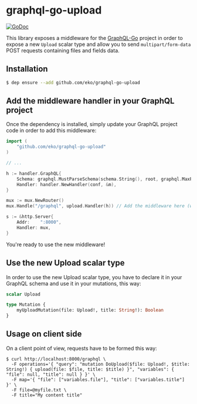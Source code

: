 graphql-go-upload
=================

[![GoDoc](https://godoc.org/github.com/eko/graphql-go-upload?status.png)](https://godoc.org/github.com/eko/graphql-go-upload)

This library exposes a middleware for the [GraphQL-Go](https://github.com/graph-gophers/graphql-go) project in order to expose a new `Upload` scalar type and allow you to send `multipart/form-data` POST requests containing files and fields data.

Installation
------------

```bash
$ dep ensure --add github.com/eko/graphql-go-upload
```

Add the middleware handler in your GraphQL project
--------------------------------------------------

Once the dependency is installed, simply update your GraphQL project code in order to add this middleware:

```go
import (
    "github.com/eko/graphql-go-upload"
)

// ...

h := handler.GraphQL{
    Schema: graphql.MustParseSchema(schema.String(), root, graphql.MaxParallelism(maxParallelism), graphql.MaxDepth(maxDepth)),
    Handler: handler.NewHandler(conf, &m),
}

mux := mux.NewRouter()
mux.Handle("/graphql", upload.Handler(h)) // Add the middleware here (wrap the original handler)

s := &http.Server{
    Addr:    ":8000",
    Handler: mux,
}
```

You're ready to use the new middleware!

Use the new Upload scalar type
------------------------------

In order to use the new Upload scalar type, you have to declare it in your GraphQL schema and use it in your mutations, this way:

```graphql
scalar Upload

type Mutation {
    myUploadMutation(file: Upload!, title: String!): Boolean
}
```

Usage on client side
--------------------

On a client point of view, requests have to be formed this way:

```
$ curl http://localhost:8000/graphql \
  -F operations='{ "query": "mutation DoUpload($file: Upload!, $title: String!) { upload(file: $file, title: $title) }", "variables": { "file": null, "title": null } }' \
  -F map='{ "file": ["variables.file"], "title": ["variables.title"] }' \
  -F file=@myfile.txt \
  -F title="My content title"
```
